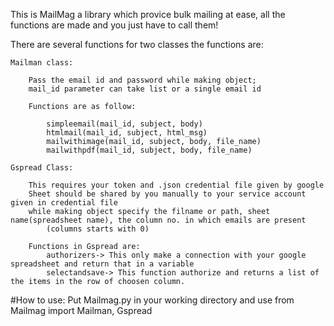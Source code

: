 This is MailMag a library which provice bulk mailing at ease, all the functions are made and you just have to call them!

There are several functions for two classes  the functions are:

    Mailman class:

        Pass the email id and password while making object;
        mail_id parameter can take list or a single email id

        Functions are as follow:

            simpleemail(mail_id, subject, body)
            htmlmail(mail_id, subject, html_msg)
            mailwithimage(mail_id, subject, body, file_name)
            mailwithpdf(mail_id, subject, body, file_name)

    Gspread Class:

        This requires your token and .json credential file given by google
        Sheet should be shared by you manually to your service account given in credential file
        while making object specify the filname or path, sheet name(spreadsheet name), the column no. in which emails are present
            (columns starts with 0)

        Functions in Gspread are:
            authorizers-> This only make a connection with your google spreadsheet and return that in a variable
            selectandsave-> This function authorize and returns a list of the items in the row of choosen column.

#How to use:
Put Mailmag.py in your working directory and use
       from Mailmag import Mailman, Gspread

